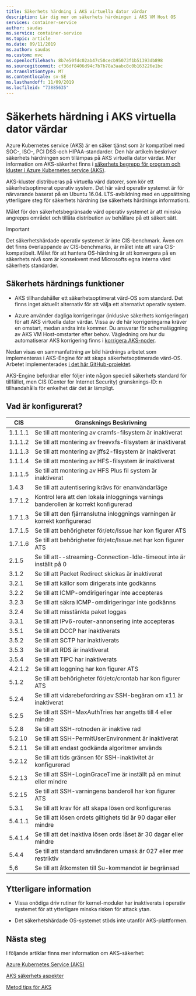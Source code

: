 ```yaml
---
title: Säkerhets härdning i AKS virtuella dator värdar
description: Lär dig mer om säkerhets härdningen i AKS VM Host OS
services: container-service
author: saudas
ms.service: container-service
ms.topic: article
ms.date: 09/11/2019
ms.author: saudas
ms.custom: mvc
ms.openlocfilehash: 8b7e50fdc02ab47c50cecb95073f1b51393db898
ms.sourcegitcommit: cf36df8406d94c7b7b78a3aabc8c0b163226e1bc
ms.translationtype: MT
ms.contentlocale: sv-SE
ms.lasthandoff: 11/09/2019
ms.locfileid: "73885635"
---
```

# <a name="security-hardening-in-aks-virtual-machine-hosts"></a>Säkerhets härdning i AKS virtuella dator värdar 

Azure Kubernetes service (AKS) är en säker tjänst som är kompatibel med SOC-, ISO-, PCI DSS-och HIPAA-standarder. Den här artikeln beskriver säkerhets härdningen som tillämpas på AKS virtuella dator värdar. Mer information om AKS-säkerhet finns i [säkerhets begrepp för program och kluster i Azure Kubernetes service (AKS)](https://docs.microsoft.com/azure/aks/concepts-security).

AKS-kluster distribueras på virtuella värd datorer, som kör ett säkerhetsoptimerat operativ system. Det här värd operativ systemet är för närvarande baserat på en Ubuntu 16.04. LTS-avbildning med en uppsättning ytterligare steg för säkerhets härdning (se säkerhets härdnings information).   

Målet för den säkerhetsbegränsade värd operativ systemet är att minska angrepps området och tillåta distribution av behållare på ett säkert sätt. 

> [!Important]
> Det säkerhetshärdade operativ systemet är inte CIS-benchmark. Även om det finns överlappande av CIS-benchmarks, är målet inte att vara CIS-kompatibelt. Målet för att hantera OS-härdning är att konvergera på en säkerhets nivå som är konsekvent med Microsofts egna interna värd säkerhets standarder. 

## <a name="security-hardening-features"></a>Säkerhets härdnings funktioner 

* AKS tillhandahåller ett säkerhetsoptimerat värd-OS som standard. Det finns inget aktuellt alternativ för att välja ett alternativt operativ system. 

* Azure använder dagliga korrigeringar (inklusive säkerhets korrigeringar) för att AKS virtuella dator värdar. Vissa av de här korrigeringarna kräver en omstart, medan andra inte kommer. Du ansvarar för schemaläggning av AKS VM Host-omstarter efter behov. Vägledning om hur du automatiserar AKS korrigering finns i [korrigera AKS-noder](https://docs.microsoft.com/azure/aks/node-updates-kured).

Nedan visas en sammanfattning av bild härdnings arbetet som implementeras i AKS-Engine för att skapa säkerhetsoptimerade värd-OS. Arbetet implementerades [i det här GitHub-projektet](https://github.com/Azure/aks-engine/projects/7).  

AKS-Engine befordrar eller följer inte någon speciell säkerhets standard för tillfället, men CIS (Center for Internet Security) gransknings-ID: n tillhandahålls för enkelhet där det är lämpligt. 

## <a name="whats-configured"></a>Vad är konfigurerat?

| CIS  | Gransknings Beskrivning| 
|---|---|
| 1.1.1.1 |Se till att montering av cramfs-filsystem är inaktiverat|
| 1.1.1.2 |Se till att montering av freevxfs-filsystem är inaktiverat|
| 1.1.1.3 |Se till att montering av jffs2-filsystem är inaktiverat|
| 1.1.1.4 |Se till att montering av HFS-filsystem är inaktiverat|
| 1.1.1.5 |Se till att montering av HFS Plus fil system är inaktiverat|
|1.4.3 |Se till att autentisering krävs för enanvändarläge |
|1.7.1.2 |Kontrol lera att den lokala inloggnings varnings banderollen är korrekt konfigurerad |
|1.7.1.3 |Se till att den fjärranslutna inloggnings varningen är korrekt konfigurerad |
|1.7.1.5 |Se till att behörigheter för/etc/Issue har kon figurer ATS |
|1.7.1.6 |Se till att behörigheter för/etc/Issue.net har kon figurer ATS |
|2.1.5 |Se till att--streaming-Connection-Idle-timeout inte är inställt på 0 |
|3.1.2 |Se till att Packet Redirect skickas är inaktiverat |
|3.2.1 |Se till att källor som dirigerats inte godkänns |
|3.2.2 |Se till att ICMP-omdirigeringar inte accepteras |
|3.2.3 |Se till att säkra ICMP-omdirigeringar inte godkänns |
|3.2.4 |Se till att misstänkta paket loggas |
|3.3.1 |Se till att IPv6-router-annonsering inte accepteras |
|3.5.1 |Se till att DCCP har inaktiverats |
|3.5.2 |Se till att SCTP har inaktiverats |
|3.5.3 |Se till att RDS är inaktiverat |
|3.5.4 |Se till att TIPC har inaktiverats |
|4.2.1.2 |Se till att loggning har kon figurer ATS |
|5.1.2 |Se till att behörigheter för/etc/crontab har kon figurer ATS |
|5.2.4 |Se till att vidarebefordring av SSH-begäran om x11 är inaktiverat |
|5.2.5 |Se till att SSH-MaxAuthTries har angetts till 4 eller mindre |
|5.2.8 |Se till att SSH-rotnoden är inaktive rad |
|5.2.10 |Se till att SSH-PermitUserEnvironment är inaktiverat |
|5.2.11 |Se till att endast godkända algoritmer används |
|5.2.12 |Se till att tids gränsen för SSH-inaktivitet är konfigurerad |
|5.2.13 |Se till att SSH-LoginGraceTime är inställt på en minut eller mindre |
|5.2.15 |Se till att SSH-varningens banderoll har kon figurer ATS |
|5.3.1 |Se till att krav för att skapa lösen ord konfigureras |
|5.4.1.1 |Se till att lösen ordets giltighets tid är 90 dagar eller mindre |
|5.4.1.4 |Se till att det inaktiva lösen ords låset är 30 dagar eller mindre |
|5.4.4 |Se till att standard användaren umask är 027 eller mer restriktiv |
|5,6 |Se till att åtkomsten till Su-kommandot är begränsad|

## <a name="additional-notes"></a>Ytterligare information
 
* Vissa onödiga driv rutiner för kernel-moduler har inaktiverats i operativ systemet för att ytterligare minska risken för attack ytan. 

* Det säkerhetshärdade OS-systemet stöds inte utanför AKS-plattformen. 

## <a name="next-steps"></a>Nästa steg  

I följande artiklar finns mer information om AKS-säkerhet: 

[Azure Kubernetes Service (AKS)](https://docs.microsoft.com/azure/aks/intro-kubernetes)

[AKS säkerhets aspekter](https://docs.microsoft.com/azure/aks/concepts-security)

[Metod tips för AKS](https://docs.microsoft.com/azure/aks/best-practices)
